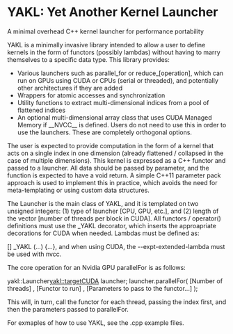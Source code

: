# YAKL: Yet Another Kernel Launcher
A minimal overhead C++ kernel launcher for performance portability

YAKL is a minimally invasive library intended to allow a user to define kernels in the form of functors (possibly lambdas) without having to marry themselves to a specific data type. This library provides:

* Various launchers such as parallel_for or reduce_[operation], which can run on GPUs using CUDA or CPUs (serial or threaded), and potentially other architectures if they are added
* Wrappers for atomic accesses and synchronization
* Utility functions to extract multi-dimensional indices from a pool of flattened indices
* An optional multi-dimensional array class that uses CUDA Managed Memory if \_\_NVCC\_\_ is defined. Users do not need to use this in order to use the launchers. These are completely orthogonal options.

The user is expected to provide computation in the form of a kernel that acts on a single index in one dimension (already flattened / collapsed in the case of multiple dimensions). This kernel is expressed as a C++ functor and passed to a launcher. All data should be passed by parameter, and the function is expected to have a void return. A simple C++11 parameter pack approach is used to implement this in practice, which avoids the need for meta-templating or using custom data structures.

The Launcher is the main class of YAKL, and it is templated on two unsigned integers: (1) type of launcher [CPU, GPU, etc.], and (2) length of the vector [number of threads per block in CUDA]. All functors / operator() definitions must use the \_YAKL decorator, which inserts the approapriate decorations for CUDA when needed. Lambdas must be defined as:

[] \_YAKL (...) {...}, and when using CUDA, the --expt-extended-lambda must be used with nvcc.

The core operation for an Nvidia GPU parallelFor is as follows:

yakl::Launcher<yakl::targetCUDA> launcher;
launcher.parallelFor( [Number of threads] , [Functor to run] , [Parameters to pass to the functor...] );

This will, in turn, call the functor for each thread, passing the index first, and then the parameters passed to parallelFor.

For exmaples of how to use YAKL, see the .cpp example files. 
